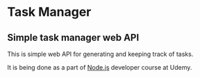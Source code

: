 # Task Manager
## Simple task manager web API

This is simple web API for generating and keeping track of tasks.

It is being done as a part of [Node.js](https://www.udemy.com/course/the-complete-nodejs-developer-course-2/) developer course at Udemy.


